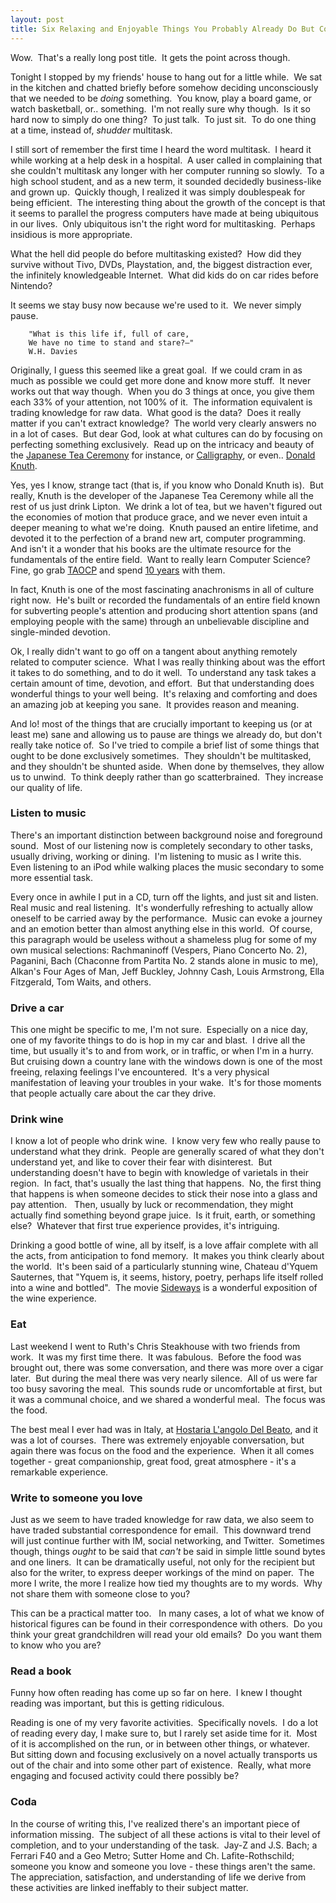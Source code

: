 ```yaml
---
layout: post
title: Six Relaxing and Enjoyable Things You Probably Already Do But Could Be Done Better
---
```



Wow.  That's a really long post title.  It gets the point across though.

Tonight I stopped by my friends' house to hang out for a little while.  We sat in the kitchen and chatted briefly before somehow deciding unconsciously that we needed to be *doing* something.  You know, play a board game, or watch basketball, or.. something.  I'm not really sure why though.  Is it so hard now to simply do one thing?  To just talk.  To just sit.  To do one thing at a time, instead of, *shudder* multitask.

I still sort of remember the first time I heard the word multitask.  I heard it while working at a help desk in a hospital.  A user called in complaining that she couldn't multitask any longer with her computer running so slowly.  To a high school student, and as a new term, it sounded decidedly business-like and grown up.  Quickly though, I realized it was simply doublespeak for being efficient.  The interesting thing about the growth of the concept is that it seems to parallel the progress computers have made at being ubiquitous in our lives.  Only ubiquitous isn't the right word for multitasking.  Perhaps insidious is more appropriate.

What the hell did people do before multitasking existed?  How did they survive without Tivo, DVDs, Playstation, and, the biggest distraction ever, the infinitely knowledgeable Internet.  What did kids do on car rides before Nintendo?

It seems we stay busy now because we're used to it.  We never simply pause.

		"What is this life if, full of care,
		We have no time to stand and stare?—"
		W.H. Davies
		
Originally, I guess this seemed like a great goal.  If we could cram in as much as possible we could get more done and know more stuff.  It never works out that way though.  When you do 3 things at once, you give them each 33% of your attention, not 100% of it.  The information equivalent is trading knowledge for raw data.  What good is the data?  Does it really matter if you can't extract knowledge?  The world very clearly answers no in a lot of cases.  But dear God, look at what cultures can do by focusing on perfecting something exclusively.  Read up on the intricacy and beauty of the [Japanese Tea Ceremony](http://en.wikipedia.org/wiki/Japanese_tea_ceremony) for instance, or [Calligraphy](http://en.wikipedia.org/wiki/Calligraphy), or even.. [Donald Knuth](http://en.wikipedia.org/wiki/Donald_knuth).

Yes, yes I know, strange tact (that is, if you know who Donald Knuth is).  But really, Knuth is the developer of the Japanese Tea Ceremony while all the rest of us just drink Lipton.  We drink a lot of tea, but we haven't figured out the economies of motion that produce grace, and we never even intuit a deeper meaning to what we're doing.  Knuth paused an entire lifetime, and devoted it to the perfection of a brand new art, computer programming.  And isn't it a wonder that his books are the ultimate resource for the fundamentals of the entire field.  Want to really learn Computer Science?  Fine, go grab [TAOCP](http://en.wikipedia.org/wiki/The_Art_of_Computer_Programming) and spend [10 years](http://norvig.com/21-days.html) with them.

In fact, Knuth is one of the most fascinating anachronisms in all of culture right now.  He's built or recorded the fundamentals of an entire field known for subverting people's attention and producing short attention spans (and employing people with the same) through an unbelievable discipline and single-minded devotion.

Ok, I really didn't want to go off on a tangent about anything remotely related to computer science.  What I was really thinking about was the effort it takes to do something, and to do it well.  To understand any task takes a certain amount of time, devotion, and effort.  But that understanding does wonderful things to your well being.  It's relaxing and comforting and does an amazing job at keeping you sane.  It provides reason and meaning.

And lo! most of the things that are crucially important to keeping us (or at least me) sane and allowing us to pause are things we already do, but don't really take notice of.  So I've tried to compile a brief list of some things that ought to be done exclusively sometimes.  They shouldn't be multitasked, and they shouldn't be shunted aside.  When done by themselves, they allow us to unwind.  To think deeply rather than go scatterbrained.  They increase our quality of life.

### Listen to music

There's an important distinction between background noise and foreground sound.  Most of our listening now is completely secondary to other tasks, usually driving, working or dining.  I'm listening to music as I write this.  Even listening to an iPod while walking places the music secondary to some more essential task.

Every once in awhile I put in a CD, turn off the lights, and just sit and listen.  Real music and real listening.   It's wonderfully refreshing to actually allow oneself to be carried away by the performance.  Music can evoke a journey and an emotion better than almost anything else in this world.  Of course, this paragraph would be useless without a shameless plug for some of my own musical selections: Rachmaninoff (Vespers, Piano Concerto No. 2), Paganini, Bach (Chaconne from Partita No. 2 stands alone in music to me), Alkan's Four Ages of Man, Jeff Buckley, Johnny Cash, Louis Armstrong, Ella Fitzgerald, Tom Waits, and others.

### Drive a car

This one might be specific to me, I'm not sure.  Especially on a nice day, one of my favorite things to do is hop in my car and blast.  I drive all the time, but usually it's to and from work, or in traffic, or when I'm in a hurry.  But cruising down a country lane with the windows down is one of the most freeing, relaxing feelings I've encountered.  It's a very physical manifestation of leaving your troubles in your wake.  It's for those moments that people actually care about the car they drive.

### Drink wine

I know a lot of people who drink wine.  I know very few who really pause to understand what they drink.  People are generally scared of what they don't understand yet, and like to cover their fear with disinterest.  But understanding doesn't have to begin with knowledge of varietals in their region.  In fact, that's usually the last thing that happens.  No, the first thing that happens is when someone decides to stick their nose into a glass and pay attention.   Then, usually by luck or recommendation, they might actually find something beyond grape juice.  Is it fruit, earth, or something else?  Whatever that first true experience provides, it's intriguing.

Drinking a good bottle of wine, all by itself, is a love affair complete with all the acts, from anticipation to fond memory.  It makes you think clearly about the world.  It's been said of a particularly stunning wine, Chateau d'Yquem Sauternes, that "Yquem is, it seems, history, poetry, perhaps life itself rolled into a  wine and bottled".  The movie [Sideways](http://www.imdb.com/title/tt0375063/) is a wonderful exposition of the wine experience.

### Eat

Last weekend I went to Ruth's Chris Steakhouse with two friends from work.  It was my first time there.  It was fabulous.  Before the food was brought out, there was some conversation, and there was more over a cigar later.  But during the meal there was very nearly silence.  All of us were far too busy savoring the meal.  This sounds rude or uncomfortable at first, but it was a communal choice, and we shared a wonderful meal.  The focus was the food.

The best meal I ever had was in Italy, at [Hostaria L'angolo Del Beato](http://www.hostarialangolodelbeato.it/hostaria.asp), and it was a lot of courses.  There was extremely enjoyable conversation, but again there was focus on the food and the experience.  When it all comes together - great companionship, great food, great atmosphere - it's a remarkable experience.

### Write to someone you love

Just as we seem to have traded knowledge for raw data, we also seem to have traded substantial correspondence for email.  This downward trend will just continue further with IM, social networking, and Twitter.  Sometimes though, things *ought* to be said that *can't* be said in simple little sound bytes and one liners.  It can be dramatically useful, not only for the recipient but also for the writer, to express deeper workings of the mind on paper.  The more I write, the more I realize how tied my thoughts are to my words.  Why not share them with someone close to you?

This can be a practical matter too.   In many cases, a lot of what we know of historical figures can be found in their correspondence with others.  Do you think your great grandchildren will read your old emails?  Do you want them to know who you are?

### Read a book

Funny how often reading has come up so far on here.  I knew I thought reading was important, but this is getting ridiculous.

Reading is one of my very favorite activities.  Specifically novels.  I do a lot of reading every day, I make sure to, but I rarely set aside time for it.  Most of it is accomplished on the run, or in between other things, or whatever.  But sitting down and focusing exclusively on a novel actually transports us out of the chair and into some other part of existence.  Really, what more engaging and focused activity could there possibly be?

### Coda

In the course of writing this, I've realized there's an important piece of information missing.  The subject of all these actions is vital to their level of completion, and to your understanding of the task.  Jay-Z and J.S. Bach; a Ferrari F40 and a Geo Metro; Sutter Home and Ch. Lafite-Rothschild; someone you know and someone you love - these things aren't the same.  The appreciation, satisfaction, and understanding of life we derive from these activities are linked ineffably to their subject matter.
